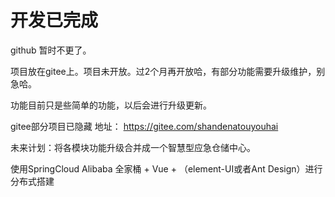 # 开发已完成

github 暂时不更了。

项目放在gitee上。项目未开放。过2个月再开放哈，有部分功能需要升级维护，别急哈。

功能目前只是些简单的功能，以后会进行升级更新。

gitee部分项目已隐藏
地址：
https://gitee.com/shandenatouyouhai

未来计划：将各模块功能升级合并成一个智慧型应急仓储中心。

使用SpringCloud Alibaba 全家桶 + Vue + （element-UI或者Ant Design）进行分布式搭建
